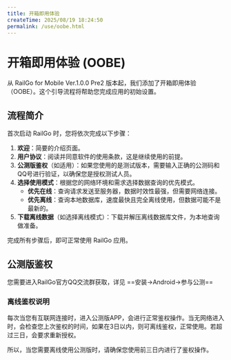 ```yaml
---
title: 开箱即用体验
createTime: 2025/08/19 18:24:50
permalink: /use/oobe.html
---
```


# 开箱即用体验 (OOBE)

从 RailGo for Mobile Ver.1.0.0 Pre2 版本起，我们添加了开箱即用体验（OOBE）。这个引导流程将帮助您完成应用的初始设置。

## 流程简介

首次启动 RailGo 时，您将依次完成以下步骤：

1.  **欢迎**：简要的介绍页面。
2.  **用户协议**：阅读并同意软件的使用条款，这是继续使用的前提。
3.  **公测版鉴权**（如适用）：如果您使用的是测试版本，需要输入正确的公测码和QQ号进行验证，以确保您是授权测试人员。
4.  **选择使用模式**：根据您的网络环境和需求选择数据查询的优先模式。
    *   **优先在线**：查询请求发送至服务器，数据时效性最强，但需要网络连接。
    *   **优先离线**：查询本地数据库，速度最快且完全离线使用，但数据可能不是最新的。
5.  **下载离线数据**（如选择离线模式）：下载并解压离线数据库文件，为本地查询做准备。

完成所有步骤后，即可正常使用 RailGo 应用。

## 公测版鉴权
您需要进入RailGo官方QQ交流群获取，详见 ==安装->Android->参与公测==
### 离线鉴权说明
每次当您有互联网连接时，进入公测版APP，会进行正常鉴权操作。当无网络进入时，会检查您上次鉴权的时间，如果在3日以内，则可离线鉴权，正常使用。若超过三日，会要求重新授权。

所以，当您需要离线使用公测版时，请确保您使用前三日内进行了鉴权操作。

